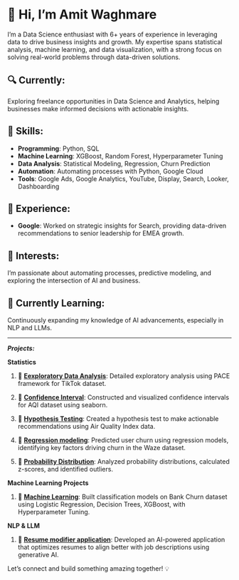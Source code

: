 # 👋 Hi, I’m Amit Waghmare

I’m a Data Science enthusiast with 6+ years of experience in leveraging data to drive business insights and growth. My expertise spans statistical analysis, machine learning, and data visualization, with a strong focus on solving real-world problems through data-driven solutions.

## 🔍 Currently:
Exploring freelance opportunities in Data Science and Analytics, helping businesses make informed decisions with actionable insights.

## 🧠 Skills:
- **Programming**: Python, SQL
- **Machine Learning**: XGBoost, Random Forest, Hyperparameter Tuning
- **Data Analysis**: Statistical Modeling, Regression, Churn Prediction
- **Automation**: Automating processes with Python, Google Cloud
- **Tools**: Google Ads, Google Analytics, YouTube, Display, Search, Looker, Dashboarding

## 🚀 Experience:
- **Google**: Worked on strategic insights for Search, providing data-driven recommendations to senior leadership for EMEA growth.

## 🎯 Interests:
I’m passionate about automating processes, predictive modeling, and exploring the intersection of AI and business.

## 🌱 Currently Learning:
Continuously expanding my knowledge of AI advancements, especially in NLP and LLMs.

---

***Projects:***

**Statistics**

1) 🔗 **[Eexploratory Data Analysis](https://github.com/aawaghmare/statistics/blob/main/eda/eda-tiktok-project-lab.ipynb)**: Detailed exploratory analysis using PACE framework for TikTok dataset.
   
2) 🔗 **[Confidence Interval](https://github.com/aawaghmare/statistics/blob/main/confidence_intervals/Confidence%20Interval.ipynb)**: Constructed and visualized confidence intervals for AQI dataset using seaborn.

3) 🔗 **[Hypothesis Testing](https://github.com/aawaghmare/statistics/blob/main/hypothesis-testing/hypothesis-testing.ipynb)**: Created a hypothesis test to make actionable recommendations using Air Quality Index data.

4) 🔗 **[Regression modeling](https://github.com/aawaghmare/statistics/blob/main/regression/regression-modeling.ipynb)**: Predicted user churn using regression models, identifying key factors driving churn in the Waze dataset.
   
5) 🔗 **[Probability Distribution](https://github.com/aawaghmare/statistics/blob/main/probability-distribution/probability-distributions.ipynb)**: Analyzed probability distributions, calculated z-scores, and identified outliers.


**Machine Learning Projects**

1) 🔗 **[Machine Learning](https://github.com/aawaghmare/statistics/blob/main/machine-learning/kaggle-projects/Binary%20Classification%20with%20a%20Bank%20Churn%20Dataset/predict-churn.ipynb)**: Built classification models on Bank Churn dataset using Logistic Regression, Decision Trees, XGBoost, with Hyperparameter Tuning.
 
**NLP & LLM**

1) 🔗 **[Resume modifier application](https://github.com/aawaghmare/resume-modifier-app)**: Developed an AI-powered application that optimizes resumes to align better with job descriptions using generative AI.


Let’s connect and build something amazing together! 💡

<!---
aawaghmare/aawaghmare is a ✨ special ✨ repository because its `README.md` (this file) appears on your GitHub profile.
You can click the Preview link to take a look at your changes.
--->
